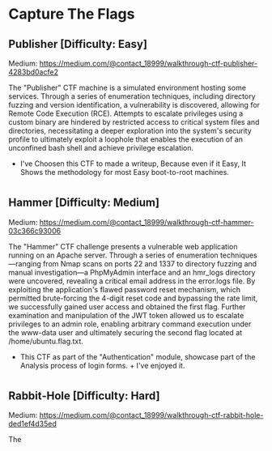 # Capture The Flags

## Publisher [Difficulty: Easy] 
Medium: https://medium.com/@contact_18999/walkthrough-ctf-publisher-4283bd0acfe2 

The "Publisher" CTF machine is a simulated environment hosting some services. Through a series of enumeration techniques, including directory fuzzing and version identification, a vulnerability is discovered, allowing for Remote Code Execution (RCE). Attempts to escalate privileges using a custom binary are hindered by restricted access to critical system files and directories, necessitating a deeper exploration into the system's security profile to ultimately exploit a loophole that enables the execution of an unconfined bash shell and achieve privilege escalation.

- I've Choosen this CTF to made a writeup, Because even if it Easy, It Shows the methodology for most Easy boot-to-root machines.

#

## Hammer [Difficulty: Medium]
Medium: https://medium.com/@contact_18999/walkthrough-ctf-hammer-03c366c93006

The "Hammer" CTF challenge presents a vulnerable web application running on an Apache server. Through a series of enumeration techniques—ranging from Nmap scans on ports 22 and 1337 to directory fuzzing and manual investigation—a PhpMyAdmin interface and an hmr_logs directory were uncovered, revealing a critical email address in the error.logs file. By exploiting the application's flawed password reset mechanism, which permitted brute-forcing the 4-digit reset code and bypassing the rate limit, we successfully gained user access and obtained the first flag. Further examination and manipulation of the JWT token allowed us to escalate privileges to an admin role, enabling arbitrary command execution under the www-data user and ultimately securing the second flag located at /home/ubuntu.flag.txt.

- This CTF as part of the "Authentication" module, showcase part of the Analysis process of login forms. + I've enjoyed it.

#

## Rabbit-Hole [Difficulty: Hard]
Medium: https://medium.com/@contact_18999/walkthrough-ctf-rabbit-hole-ded1ef4d35ed

The 
